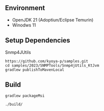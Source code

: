 Environment
---

- OpenJDK 21 (Adoptiun/Eclipse Temurin)
- Winodws 11

Setup Dependencies 
---

Snmp4JUtils
```
https://github.com/kyoya-p/samples.git
cd samples/2023/SNMPTools/Snmp4jUtils_KtJvm
gradlew publishToMavenLocal
```

Build
---
```
gradlew packageMsi
```
`./build/`

